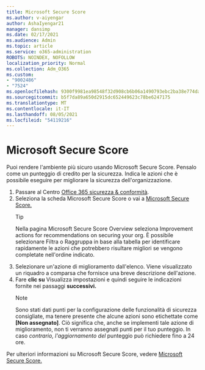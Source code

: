 ```yaml
---
title: Microsoft Secure Score
ms.author: v-aiyengar
author: AshaIyengar21
manager: dansimp
ms.date: 02/17/2021
ms.audience: Admin
ms.topic: article
ms.service: o365-administration
ROBOTS: NOINDEX, NOFOLLOW
localization_priority: Normal
ms.collection: Adm_O365
ms.custom:
- "9002486"
- "7524"
ms.openlocfilehash: 9300f9981ea98548f32d908cb6b06a1490793ebc2ba38e774dac45f5e341a869
ms.sourcegitcommit: b5f7da89a650d2915dc652449623c78be6247175
ms.translationtype: MT
ms.contentlocale: it-IT
ms.lasthandoff: 08/05/2021
ms.locfileid: "54119216"
---
```

# <a name="microsoft-secure-score"></a>Microsoft Secure Score

Puoi rendere l'ambiente più sicuro usando Microsoft Secure Score. Pensalo come un punteggio di credito per la sicurezza. Indica le azioni che è possibile eseguire per migliorare la sicurezza dell'organizzazione.

1. Passare al Centro [Office 365 sicurezza & conformità](https://go.microsoft.com/fwlink/p/?linkid=2077143).
1. Seleziona la scheda Microsoft Secure Score o vai a [Microsoft Secure Score.](https://go.microsoft.com/fwlink/?linkid=2099589)
    > [!TIP]
    >  Nella pagina Microsoft Secure Score Overview seleziona Improvement actions for recommendations on securing your org. È possibile selezionare Filtra o Raggruppa in base alla tabella per identificare rapidamente le azioni che potrebbero risultare migliori se vengono completate nell'ordine indicato.
1. Selezionare un'azione di miglioramento dall'elenco. Viene visualizzato un riquadro a comparsa che fornisce una breve descrizione dell'azione.
1. Fare **clic su** Visualizza impostazioni e quindi seguire le indicazioni fornite nei passaggi **successivi.**
    > [!NOTE]
    > Sono stati dati punti per la configurazione delle funzionalità di sicurezza consigliate, ma tenere presente che alcune azioni sono etichettate come **[Non assegnato]**. Ciò significa che, anche se implementi tale azione di miglioramento, non ti verranno assegnati punti per il tuo punteggio. In caso *contrario, l'aggiornamento del* punteggio può richiedere fino a 24 ore.

Per ulteriori informazioni su Microsoft Secure Score, vedere [Microsoft Secure Score.](https://go.microsoft.com/fwlink/?linkid=2103077)